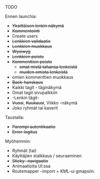 TODO

Ennen launchia:

* ~~Yksittäisen lenkin näkymä~~
* ~~Kommentointi~~
* Create users
* ~~Lenkkien validaatio~~
* ~~Lenkkien muokkaus~~
* ~~Wysiwyg~~
* ~~Lenkkien poisto~~
* ~~Kommenttien poisto~~
  * ~~omat mistä tahansa lenkeistä~~
  * ~~muiden omista lenkeistä~~
* omien kommenttien muokkaus
* ~~Back-hanskaus~~
* Kaikki tagit - täginäkymä
* Omat tagit sivupalkkiin
* -Lenkin tägit-
* ~~Vuosi~~, ~~Kuukausi~~, Viikko -näkymä
* Joko ryhmät tai kaverit

Taustalla:

* ~~Parempi autentikaatio~~
* ~~Error-logitus~~

Myöhemmin:

* Ryhmät (tai)
* Käyttäjien stalkkaus / seuraaminen
* ~~Sticky -navigaatio~~
* Animaatioita UI:ssa
* Routemapper -import + KML-ui gmapsiin.
